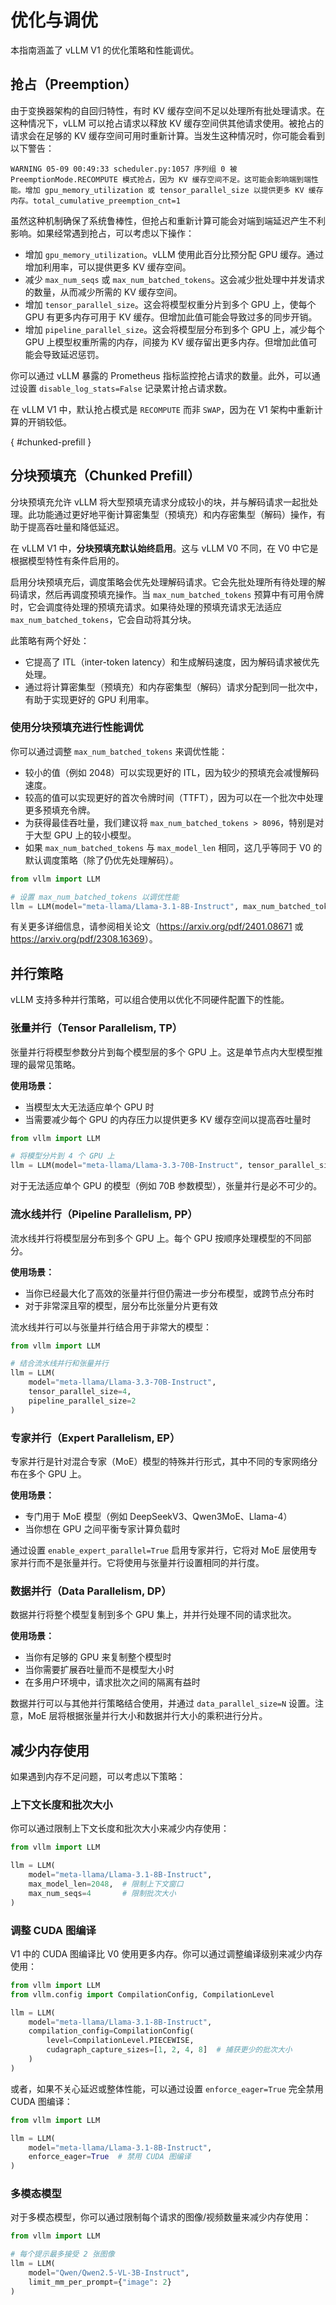 # 优化与调优

本指南涵盖了 vLLM V1 的优化策略和性能调优。

## 抢占（Preemption）

由于变换器架构的自回归特性，有时 KV 缓存空间不足以处理所有批处理请求。在这种情况下，vLLM 可以抢占请求以释放 KV 缓存空间供其他请求使用。被抢占的请求会在足够的 KV 缓存空间可用时重新计算。当发生这种情况时，你可能会看到以下警告：

```text
WARNING 05-09 00:49:33 scheduler.py:1057 序列组 0 被 PreemptionMode.RECOMPUTE 模式抢占，因为 KV 缓存空间不足。这可能会影响端到端性能。增加 gpu_memory_utilization 或 tensor_parallel_size 以提供更多 KV 缓存内存。total_cumulative_preemption_cnt=1
```

虽然这种机制确保了系统鲁棒性，但抢占和重新计算可能会对端到端延迟产生不利影响。如果经常遇到抢占，可以考虑以下操作：

- 增加 `gpu_memory_utilization`。vLLM 使用此百分比预分配 GPU 缓存。通过增加利用率，可以提供更多 KV 缓存空间。
- 减少 `max_num_seqs` 或 `max_num_batched_tokens`。这会减少批处理中并发请求的数量，从而减少所需的 KV 缓存空间。
- 增加 `tensor_parallel_size`。这会将模型权重分片到多个 GPU 上，使每个 GPU 有更多内存可用于 KV 缓存。但增加此值可能会导致过多的同步开销。
- 增加 `pipeline_parallel_size`。这会将模型层分布到多个 GPU 上，减少每个 GPU 上模型权重所需的内存，间接为 KV 缓存留出更多内存。但增加此值可能会导致延迟惩罚。

你可以通过 vLLM 暴露的 Prometheus 指标监控抢占请求的数量。此外，可以通过设置 `disable_log_stats=False` 记录累计抢占请求数。

在 vLLM V1 中，默认抢占模式是 `RECOMPUTE` 而非 `SWAP`，因为在 V1 架构中重新计算的开销较低。

[](){ #chunked-prefill }

## 分块预填充（Chunked Prefill）

分块预填充允许 vLLM 将大型预填充请求分成较小的块，并与解码请求一起批处理。此功能通过更好地平衡计算密集型（预填充）和内存密集型（解码）操作，有助于提高吞吐量和降低延迟。

在 vLLM V1 中，**分块预填充默认始终启用**。这与 vLLM V0 不同，在 V0 中它是根据模型特性有条件启用的。

启用分块预填充后，调度策略会优先处理解码请求。它会先批处理所有待处理的解码请求，然后再调度预填充操作。当 `max_num_batched_tokens` 预算中有可用令牌时，它会调度待处理的预填充请求。如果待处理的预填充请求无法适应 `max_num_batched_tokens`，它会自动将其分块。

此策略有两个好处：

- 它提高了 ITL（inter-token latency）和生成解码速度，因为解码请求被优先处理。
- 通过将计算密集型（预填充）和内存密集型（解码）请求分配到同一批次中，有助于实现更好的 GPU 利用率。

### 使用分块预填充进行性能调优

你可以通过调整 `max_num_batched_tokens` 来调优性能：

- 较小的值（例如 2048）可以实现更好的 ITL，因为较少的预填充会减慢解码速度。
- 较高的值可以实现更好的首次令牌时间（TTFT），因为可以在一个批次中处理更多预填充令牌。
- 为获得最佳吞吐量，我们建议将 `max_num_batched_tokens > 8096`，特别是对于大型 GPU 上的较小模型。
- 如果 `max_num_batched_tokens` 与 `max_model_len` 相同，这几乎等同于 V0 的默认调度策略（除了仍优先处理解码）。

```python
from vllm import LLM

# 设置 max_num_batched_tokens 以调优性能
llm = LLM(model="meta-llama/Llama-3.1-8B-Instruct", max_num_batched_tokens=16384)
```

有关更多详细信息，请参阅相关论文（<https://arxiv.org/pdf/2401.08671> 或 <https://arxiv.org/pdf/2308.16369>）。

## 并行策略

vLLM 支持多种并行策略，可以组合使用以优化不同硬件配置下的性能。

### 张量并行（Tensor Parallelism, TP）

张量并行将模型参数分片到每个模型层的多个 GPU 上。这是单节点内大型模型推理的最常见策略。

**使用场景：**

- 当模型太大无法适应单个 GPU 时
- 当需要减少每个 GPU 的内存压力以提供更多 KV 缓存空间以提高吞吐量时

```python
from vllm import LLM

# 将模型分片到 4 个 GPU 上
llm = LLM(model="meta-llama/Llama-3.3-70B-Instruct", tensor_parallel_size=4)
```

对于无法适应单个 GPU 的模型（例如 70B 参数模型），张量并行是必不可少的。

### 流水线并行（Pipeline Parallelism, PP）

流水线并行将模型层分布到多个 GPU 上。每个 GPU 按顺序处理模型的不同部分。

**使用场景：**

- 当你已经最大化了高效的张量并行但仍需进一步分布模型，或跨节点分布时
- 对于非常深且窄的模型，层分布比张量分片更有效

流水线并行可以与张量并行结合用于非常大的模型：

```python
from vllm import LLM

# 结合流水线并行和张量并行
llm = LLM(
    model="meta-llama/Llama-3.3-70B-Instruct",
    tensor_parallel_size=4,
    pipeline_parallel_size=2
)
```

### 专家并行（Expert Parallelism, EP）

专家并行是针对混合专家（MoE）模型的特殊并行形式，其中不同的专家网络分布在多个 GPU 上。

**使用场景：**

- 专门用于 MoE 模型（例如 DeepSeekV3、Qwen3MoE、Llama-4）
- 当你想在 GPU 之间平衡专家计算负载时

通过设置 `enable_expert_parallel=True` 启用专家并行，它将对 MoE 层使用专家并行而不是张量并行。它将使用与张量并行设置相同的并行度。

### 数据并行（Data Parallelism, DP）

数据并行将整个模型复制到多个 GPU 集上，并并行处理不同的请求批次。

**使用场景：**

- 当你有足够的 GPU 来复制整个模型时
- 当你需要扩展吞吐量而不是模型大小时
- 在多用户环境中，请求批次之间的隔离有益时

数据并行可以与其他并行策略结合使用，并通过 `data_parallel_size=N` 设置。注意，MoE 层将根据张量并行大小和数据并行大小的乘积进行分片。

## 减少内存使用

如果遇到内存不足问题，可以考虑以下策略：

### 上下文长度和批次大小

你可以通过限制上下文长度和批次大小来减少内存使用：

```python
from vllm import LLM

llm = LLM(
    model="meta-llama/Llama-3.1-8B-Instruct",
    max_model_len=2048,  # 限制上下文窗口
    max_num_seqs=4       # 限制批次大小
)
```

### 调整 CUDA 图编译

V1 中的 CUDA 图编译比 V0 使用更多内存。你可以通过调整编译级别来减少内存使用：

```python
from vllm import LLM
from vllm.config import CompilationConfig, CompilationLevel

llm = LLM(
    model="meta-llama/Llama-3.1-8B-Instruct",
    compilation_config=CompilationConfig(
        level=CompilationLevel.PIECEWISE,
        cudagraph_capture_sizes=[1, 2, 4, 8]  # 捕获更少的批次大小
    )
)
```

或者，如果不关心延迟或整体性能，可以通过设置 `enforce_eager=True` 完全禁用 CUDA 图编译：

```python
from vllm import LLM

llm = LLM(
    model="meta-llama/Llama-3.1-8B-Instruct",
    enforce_eager=True  # 禁用 CUDA 图编译
)
```

### 多模态模型

对于多模态模型，你可以通过限制每个请求的图像/视频数量来减少内存使用：

```python
from vllm import LLM

# 每个提示最多接受 2 张图像
llm = LLM(
    model="Qwen/Qwen2.5-VL-3B-Instruct",
    limit_mm_per_prompt={"image": 2}
)
```